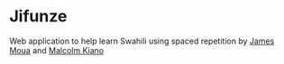 # Jifunze
Web application to help learn Swahili using spaced repetition by [James Moua](https://github.com/HueHealer) and [Malcolm Kiano](https://github.com/malcolmkiano)